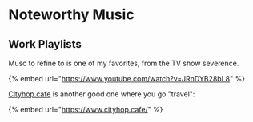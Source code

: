 # Noteworthy Music

## Work Playlists

Musc to refine to is one of my favorites, from the TV show severence.

{% embed url="https://www.youtube.com/watch?v=JRnDYB28bL8" %}

[Cityhop.cafe](https://cityhop.cafe) is another good one where you go "travel":

{% embed url="https://www.cityhop.cafe/" %}
